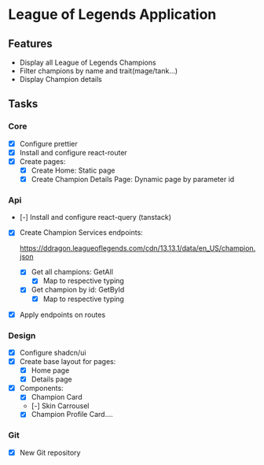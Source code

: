 # League of Legends Application

## Features

- Display all League of Legends Champions
- Filter champions by name and trait(mage/tank...)
- Display Champion details

## Tasks

### Core

- [x] Configure prettier
- [x] Install and configure react-router
- [x] Create pages:
  - [x] Create Home: Static page
  - [x] Create Champion Details Page: Dynamic page by parameter id

### Api

- [-] Install and configure react-query (tanstack)
- [x] Create Champion Services endpoints:

  https://ddragon.leagueoflegends.com/cdn/13.13.1/data/en_US/champion.json

  - [x] Get all champions: GetAll
    - [x] Map to respective typing
  - [x] Get champion by id: GetById
    - [x] Map to respective typing

- [x] Apply endpoints on routes

### Design

- [x] Configure shadcn/ui
- [x] Create base layout for pages:
  - [x] Home page
  - [x] Details page
- [x] Components:
  - [x] Champion Card
  - [-] Skin Carrousel
  - [x] Champion Profile Card....

### Git

-[X] New Git repository
